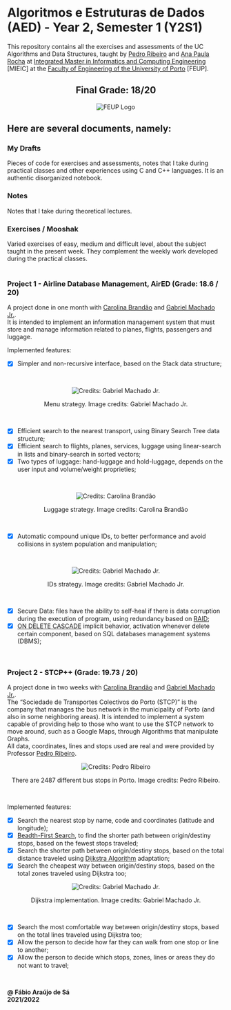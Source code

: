 # Algoritmos e Estruturas de Dados (AED) - Year 2, Semester 1 (Y2S1)

This repository contains all the exercises and assessments of the UC Algorithms and Data Structures, taught by [Pedro Ribeiro](https://www.dcc.fc.up.pt/~pribeiro/) and [Ana Paula Rocha](https://sigarra.up.pt/feup/pt/func_geral.formview?p_codigo=211625) at [Integrated Master in Informatics and Computing Engineering](https://sigarra.up.pt/feup/pt/cur_geral.cur_view?pv_curso_id=742) [MIEIC] at the [Faculty of Engineering of the University of Porto](https://sigarra.up.pt/feup/pt/web_page.Inicial) [FEUP]. <br/>

<h2 align = "center" >Final Grade: 18/20</h2>
<p align = "center" >
  <img 
       title = "FEUP logo"
       src = "Images//FEUP_Logo.png" 
       alt = "FEUP Logo" 
       />
</p>

## Here are several documents, namely:

### My Drafts <br/>
Pieces of code for exercises and assessments, notes that I take during practical classes and other experiences using C and C++ languages. It is an authentic disorganized notebook. <br/>

### Notes
Notes that I take during theoretical lectures.<br/>

### Exercises / Mooshak
Varied exercises of easy, medium and difficult level, about the subject taught in the present week. They complement the weekly work developed during the practical classes. <br/>
<br>

### Project 1 - Airline Database Management, AirED (Grade: 18.6 / 20)

A project done in one month with [Carolina Brandão](https://github.com/CarolBrandak) and [Gabriel Machado Jr.](https://github.com/gabrieltmjr). <br>
It is intended to implement an information management system that must store and manage information related to planes, flights, passengers and luggage.

Implemented features:
- [x] Simpler and non-recursive interface, based on the Stack data structure;

<br/>
<p align = "center" >
  <img 
       title = "Menu strategy"
       src = "Images//Project1_Menu.png" 
       alt = "Credits: Gabriel Machado Jr." 
       />
</p>
<p align = "center" >Menu strategy. Image credits: Gabriel Machado Jr.</p>
<br>

- [x] Efficient search to the nearest transport, using Binary Search Tree data structure;
- [x] Efficient search to flights, planes, services, luggage using linear-search in lists and binary-search in sorted vectors;
- [x] Two types of luggage: hand-luggage and hold-luggage, depends on the user input and volume/weight proprieties;

<br/>
<p align = "center" >
  <img 
       title = "Luggage strategy"
       src = "Images//Project1_Luggage.png" 
       alt = "Credits: Carolina Brandão" 
       />
</p>
<p align = "center" >Luggage strategy. Image credits: Carolina Brandão</p>
<br>

- [x] Automatic compound unique IDs, to better performance and avoid collisions in system population and manipulation;

<br/>
<p align = "center" >
  <img 
       title = "ID strategy"
       src = "Images//Project1_IDs.png" 
       alt = "Credits: Gabriel Machado Jr." 
       />
</p>
<p align = "center" >IDs strategy. Image credits: Gabriel Machado Jr.</p>
<br>

- [x] Secure Data: files have the ability to self-heal if there is data corruption during the execution of program, using redundancy based on [RAID](https://pt.wikipedia.org/wiki/RAID);
- [x] [ON DELETE CASCADE](https://www.mysqltutorial.org/mysql-on-delete-cascade/) implicit behavior, activation whenever delete certain component, based on SQL databases management systems (DBMS);

<br>

### Project 2 - STCP++ (Grade: 19.73 / 20)

A project done in two weeks with [Carolina Brandão](https://github.com/CarolBrandak) and [Gabriel Machado Jr.](https://github.com/gabrieltmjr). <br>
The “Sociedade de Transportes Colectivos do Porto (STCP)” is the company that manages the bus network in the municipality of Porto (and also in some neighboring areas). It is intended to implement a system capable of providing help to those who want to use the STCP network to move around, such as a Google Maps, through Algorithms that manipulate Graphs. <br>
All data, coordinates, lines and stops used are real and were provided by Professor [Pedro Ribeiro](https://www.dcc.fc.up.pt/~pribeiro/).

<p align = "center" >
  <img 
       title = "Dataset"
       src = "Images//Project2_Dataset.png" 
       alt = "Credits: Pedro Ribeiro" 
       />
</p>
<p align = "center" >There are 2487 different bus stops in Porto. Image credits: Pedro Ribeiro.</p>
<br>

Implemented features:

- [x] Search the nearest stop by name, code and coordinates (latitude and longitude);
- [x] [Beadth-First Search](https://pt.wikipedia.org/wiki/Busca_em_largura), to find the shorter path between origin/destiny stops, based on the fewest stops traveled;
- [x] Search the shorter path between origin/destiny stops, based on the total distance traveled using [Dijkstra Algorithm](https://en.wikipedia.org/wiki/Dijkstra's_algorithm) adaptation;
- [x] Search the cheapest way between origin/destiny stops, based on the total zones traveled using Dijkstra too;

<p align = "center" >
  <img 
       title = "Dataset"
       src = "Images//Project2_Dijkstra.png" 
       alt = "Credits: Gabriel Machado Jr." 
       />
</p>
<p align = "center" >Dijkstra implementation. Image credits: Gabriel Machado Jr.</p>
<br>

- [x] Search the most comfortable way between origin/destiny stops, based on the total lines traveled using Dijkstra too;
- [x] Allow the person to decide how far they can walk from one stop or line to another;
- [x] Allow the person to decide which stops, zones, lines or areas they do not want to travel;

<br>

**@ Fábio Araújo de Sá** <br/>
**2021/2022**
